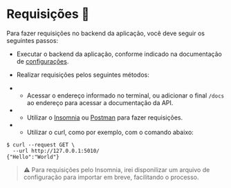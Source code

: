 # Requisições 📃

Para fazer requisições no backend da aplicação, você deve seguir os seguintes passos:

- Executar o backend da aplicação, conforme indicado na documentação de [configurações](configurações).

- Realizar requisições pelos seguintes métodos:
- - Acessar o endereço informado no terminal, ou adicionar o final `/docs` ao endereço para acessar a documentação da API.
- - Utilizar o [Insomnia](https://insomnia.rest/download/) ou [Postman](https://www.postman.com/downloads/) para fazer requisições.
- - Utilizar o curl, como por exemplo, com o comando abaixo:

<!-- termynal -->

```console
$ curl --request GET \
  --url http://127.0.0.1:5010/
{"Hello":"World"}
```

> ⚠️ Para requisições pelo Insomnia, irei disponilizar um arquivo de configuração para importar em breve, facilitando o processo.
